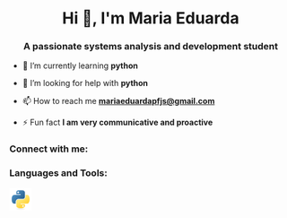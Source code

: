 <h1 align="center">Hi 👋, I'm Maria Eduarda</h1>
<h3 align="center">A passionate systems analysis and development student</h3>

- 🌱 I’m currently learning **python**

- 🤝 I’m looking for help with **python**

- 📫 How to reach me **mariaeduardapfjs@gmail.com**

- ⚡ Fun fact **I am very communicative and proactive**

<h3 align="left">Connect with me:</h3>
<p align="left">
</p>

<h3 align="left">Languages and Tools:</h3>
<p align="left"> <a href="https://www.python.org" target="_blank" rel="noreferrer"> <img src="https://raw.githubusercontent.com/devicons/devicon/master/icons/python/python-original.svg" alt="python" width="40" height="40"/> </a> </p>
